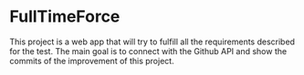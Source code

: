 # FullTimeForce
This project is a web app that will try to fulfill all the requirements described for the test. The main goal is to connect with the Github API and show the commits of the improvement of this project.
